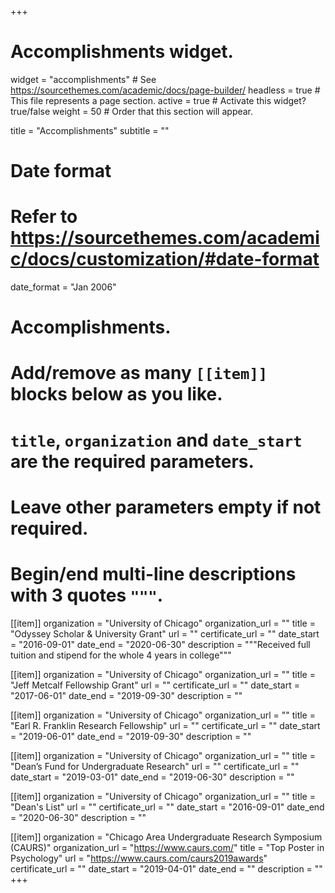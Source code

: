 +++
# Accomplishments widget.
widget = "accomplishments"  # See https://sourcethemes.com/academic/docs/page-builder/
headless = true  # This file represents a page section.
active = true  # Activate this widget? true/false
weight = 50  # Order that this section will appear.

title = "Accomplishments"
subtitle = ""

# Date format
#   Refer to https://sourcethemes.com/academic/docs/customization/#date-format
date_format = "Jan 2006"

# Accomplishments.
#   Add/remove as many `[[item]]` blocks below as you like.
#   `title`, `organization` and `date_start` are the required parameters.
#   Leave other parameters empty if not required.
#   Begin/end multi-line descriptions with 3 quotes `"""`.




[[item]]
  organization = "University of Chicago"
  organization_url = ""
  title = "Odyssey Scholar & University Grant"
  url = ""
  certificate_url = ""
  date_start = "2016-09-01"
  date_end = "2020-06-30"
  description = """Received full tuition and stipend for the whole 4 years in college"""

[[item]]
  organization = "University of Chicago"
  organization_url = ""
  title = "Jeff Metcalf Fellowship Grant"
  url = ""
  certificate_url = ""
  date_start = "2017-06-01"
  date_end = "2019-09-30"
  description = ""
  
[[item]]
  organization = "University of Chicago"
  organization_url = ""
  title = "Earl R. Franklin Research Fellowship"
  url = ""
  certificate_url = ""
  date_start = "2019-06-01"
  date_end = "2019-09-30"
  description = ""
  
[[item]]
  organization = "University of Chicago"
  organization_url = ""
  title = "Dean’s Fund for Undergraduate Research"
  url = ""
  certificate_url = ""
  date_start = "2019-03-01"
  date_end = "2019-06-30"
  description = ""

[[item]]
  organization = "University of Chicago"
  organization_url = ""
  title = "Dean's List"
  url = ""
  certificate_url = ""
  date_start = "2016-09-01"
  date_end = "2020-06-30"
  description = ""

[[item]]
  organization = "Chicago Area Undergraduate Research Symposium (CAURS)"
  organization_url = "https://www.caurs.com/"
  title = "Top Poster in Psychology"
  url = "https://www.caurs.com/caurs2019awards"
  certificate_url = ""
  date_start = "2019-04-01"
  date_end = ""
  description = ""
+++
